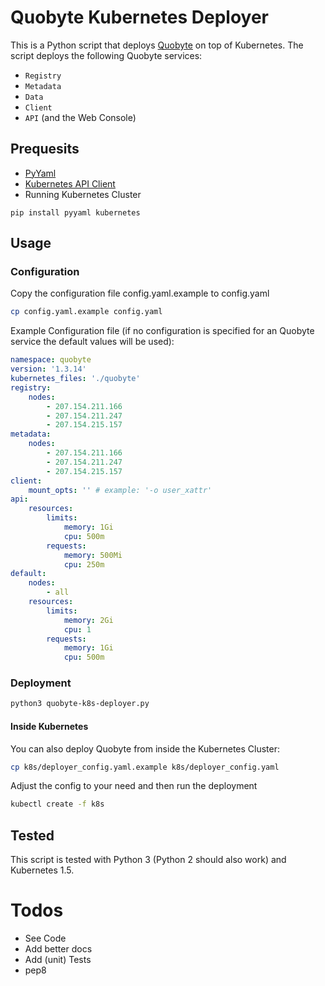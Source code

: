 # Quobyte Kubernetes Deployer

This is a Python script that deploys [Quobyte](https://www.quobyte.com) on top of Kubernetes. The script deploys the following Quobyte services:

- `Registry`
- `Metadata`
- `Data`
- `Client`
- `API` (and the Web Console)

## Prequesits

- [PyYaml](https://pypi.python.org/pypi/PyYAML)
- [Kubernetes API Client](https://github.com/kubernetes-incubator/client-python)
- Running Kubernetes Cluster

```
pip install pyyaml kubernetes
```

## Usage

### Configuration

Copy the configuration file config.yaml.example to config.yaml

```bash
cp config.yaml.example config.yaml
```

Example Configuration file (if no configuration is specified for an Quobyte service the default values will be used):

```yaml
namespace: quobyte
version: '1.3.14'
kubernetes_files: './quobyte'
registry:
    nodes:
        - 207.154.211.166
        - 207.154.211.247
        - 207.154.215.157
metadata:
    nodes:
        - 207.154.211.166
        - 207.154.211.247
        - 207.154.215.157
client:
    mount_opts: '' # example: '-o user_xattr'
api:
    resources:
        limits:
            memory: 1Gi
            cpu: 500m
        requests:
            memory: 500Mi
            cpu: 250m
default:
    nodes:
        - all
    resources:
        limits:
            memory: 2Gi
            cpu: 1
        requests:
            memory: 1Gi
            cpu: 500m
```

### Deployment

```bash
python3 quobyte-k8s-deployer.py
```

#### Inside Kubernetes

You can also deploy Quobyte from inside the Kubernetes Cluster:

```bash
cp k8s/deployer_config.yaml.example k8s/deployer_config.yaml
```

Adjust the config to your need and then run the deployment

```bash
kubectl create -f k8s
```

## Tested

This script is tested with Python 3 (Python 2 should also work) and Kubernetes 1.5.

# Todos

- See Code
- Add better docs
- Add (unit) Tests
- pep8